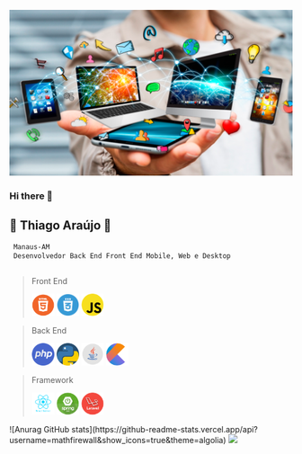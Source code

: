 ![](https://github.com/mathfirewall/mathfirewall/blob/main/img/tecnologia.png)

### Hi there 👋

## :star_struck: Thiago Araújo :star_struck:
     Manaus-AM
     Desenvolvedor Back End Front End Mobile, Web e Desktop
           


## 

> Front End
>
> <img src="https://github.com/mathfirewall/mathfirewall/blob/main/img/html.png" width="40" height="40"></img>   <img src="https://github.com/mathfirewall/mathfirewall/blob/main/img/css.png" width="40" height="40"></img>  <img src="https://github.com/mathfirewall/mathfirewall/blob/main/img/javascript.png" width="40" height="40"></img>




> Back End
>
><img src="https://github.com/mathfirewall/mathfirewall/blob/main/img/php.png" width="40" height="40"></img>   <img src="https://github.com/mathfirewall/mathfirewall/blob/main/img/python.png" width="40" height="40"/>   <img src="https://github.com/mathfirewall/mathfirewall/blob/main/img/java1.png" width="40" height="40"></img>           <img src="https://github.com/mathfirewall/mathfirewall/blob/main/img/Kotlin_Icon.png" width="40" height="40"></img>

> Framework
>
><img src="https://github.com/mathfirewall/mathfirewall/blob/main/img/react_native.png" width="40" height="40"></img>   <img src="https://github.com/mathfirewall/mathfirewall/blob/main/img/springboot.png" width="40" height="40"/>   <img src="https://github.com/mathfirewall/mathfirewall/blob/main/img/laravel.png" width="40" height="40"></img>



<div>
     ![Anurag GitHub stats](https://github-readme-stats.vercel.app/api?username=mathfirewall&show_icons=true&theme=algolia)
     <img height="180em" src="https://github-readme-stats.vercel.app/api/toplangs/?username=mathfirewall&layout=compact&langs_count=16&theme=dracula"/>
</div>




<!--
**mathfirewall/mathfirewall** is a ✨ _special_ ✨ repository because its `README.md` (this file) appears on your GitHub profile.

Here are some ideas to get you started:

- 🔭 I’m currently working on ...
- 🌱 I’m currently learning ...
- 👯 I’m looking to collaborate on ...
- 🤔 I’m looking for help with ...
- 💬 Ask me about ...
- 📫 How to reach me: ...
- 😄 Pronouns: ...
- ⚡ Fun fact: ...
-->
